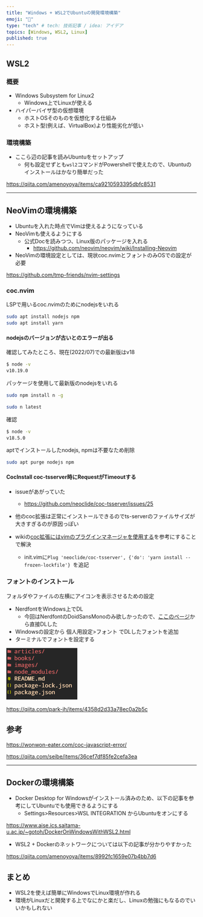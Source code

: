 ```yaml
---
title: "Windows + WSL2でUbuntuの開発環境構築"
emoji: "🦁"
type: "tech" # tech: 技術記事 / idea: アイデア
topics: [Windows, WSL2, Linux]
published: true
---
```


## WSL2

### 概要

- Windows Subsystem for Linux2
  - Windows上でLinuxが使える
- ハイパーバイザ型の仮想環境
  - ホストOSそのものを仮想化する仕組み
  - ホスト型(例えば、VirtualBox)より性能劣化が低い


### 環境構築

- ここら辺の記事を読みUbuntuをセットアップ
  - 何も設定せずとも`wsl2`コマンドがPowershellで使えたので、Ubuntuのインストールはかなり簡単だった

https://qiita.com/amenoyoya/items/ca9210593395dbfc8531

---

## NeoVimの環境構築

- Ubuntuを入れた時点でVimは使えるようになっている
- NeoVimも使えるようにする
  - 公式Docを読みつつ、Linux版のパッケージを入れる
    - https://github.com/neovim/neovim/wiki/Installing-Neovim
- NeoVimの環境設定としては、現状coc.nvimとフォントのみOSでの設定が必要

https://github.com/tmp-friends/nvim-settings

### coc.nvim

LSPで用いるcoc.nvimのためにnodejsをいれる

```sh
sudo apt install nodejs npm
sudo apt install yarn
```

#### nodejsのバージョンが古いとのエラーが出る

確認してみたところ、現在(2022/07)での最新版はv18

```sh
$ node -v
v10.19.0
```

パッケージを使用して最新版のnodejsをいれる

```sh
sudo npm install n -g
```

```sh
sudo n latest
```

確認

```sh
$ node -v
v18.5.0
```

aptでインストールしたnodejs, npmは不要なため削除

```sh
sudo apt purge nodejs npm
```

#### CocInstall coc-tsserver時にRequestがTimeoutする

- issueがあがっていた
  - https://github.com/neoclide/coc-tsserver/issues/25

- 他のcoc拡張は正常にインストールできるのでts-serverのファイルサイズが大きすぎるのが原因っぽい

- wikiの[coc拡張にはvimのプラグインマネージャを使用する](https://github.com/neoclide/coc.nvim/wiki/Using-coc-extensions#use-vims-plugin-manager-for-coc-extension)を参考にすることで解決
  - init.vimに`Plug 'neoclide/coc-tsserver', {'do': 'yarn install --frozen-lockfile'}
`を追記

### フォントのインストール

フォルダやファイルの左横にアイコンを表示させるための設定

- NerdfontをWindows上でDL
  - 今回はNerdfontのDoidSansMonoのみ欲しかったので、[ここのページ](https://github.com/ryanoasis/nerd-fonts/tree/master/patched-fonts/DroidSansMono/complete)から直接DLした
- Windowsの設定から 個人用設定>フォント でDLしたフォントを追加
- ターミナルでフォントを設定する

![](/images/setup-wsl2/dev-icon.png)

https://qiita.com/park-jh/items/4358d2d33a78ec0a2b5c

## 参考

https://wonwon-eater.com/coc-javascript-error/

https://qiita.com/seibe/items/36cef7df85fe2cefa3ea

---

## Dockerの環境構築

- Docker Desktop for Windowsがインストール済みのため、以下の記事を参考にしてUbuntuでも使用できるようにする
  - Settings>Resources>WSL INTEGRATION からUbuntuをオンにする

https://www.aise.ics.saitama-u.ac.jp/~gotoh/DockerOnWindowsWithWSL2.html

- WSL2 + Dockerのネットワークについては以下の記事が分かりやすかった

https://qiita.com/amenoyoya/items/8992fc1659e07b4bb7d6

## まとめ

- WSL2を使えば簡単にWindowsでLinux環境が作れる
- 環境がLinuxだと開発する上でなにかと楽だし、Linuxの勉強にもなるのでいいかもしれない


